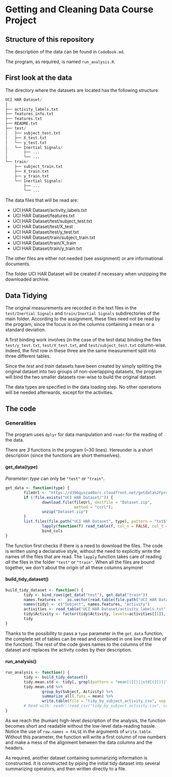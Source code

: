 # Getting and Cleaning Data Course Project

## Structure of this repository

The description of the data can be found in `CodeBook.md`.

The program, as required, is named `run_analysis.R`.

## First look at the data

The directory where the datasets are located has the following structure:

```R
UCI HAR Dataset/
│
├── activity_labels.txt
├── features_info.txt
├── features.txt
├── README.txt
├── test/
│   ├── subject_test.txt
│   ├── X_test.txt
│   └── y_test.txt
│   └── Inertial Signals/
│       ├── ...
│       └── ...
└── train/
    ├── subject_train.txt
    ├── X_train.txt
    ├── y_train.txt
    └── Inertial Signals/
        ├── ...
        └── ...

```

The data files that will be read are:

- UCI HAR Dataset/activity_labels.txt
- UCI HAR Dataset/features.txt
- UCI HAR Dataset/test/subject_test.txt
- UCI HAR Dataset/test/X_test
- UCI HAR Dataset/test/y_test.txt
- UCI HAR Dataset/train/subject_train.txt
- UCI HAR Dataset/train/X_train
- UCI HAR Dataset/train/y_train.txt

The other files are either not needed (see assignment) or are informational documents.

The folder UCI HAR Dataset will be created if necessary when unzipping the downloaded archive.


## Data Tidying

The original measurements are recorded in the text files in the `test/Inertial Signals` and `train/Inertial Signals` subdirectories of the main folder. According to the assignment, these files need not be read by the program, since the focus is on the columns containing a mean or a standard deviation.

A first binding work involves (in the case of the test data) binding the files `test/y_test.txt`, `test/X_test.txt`, and `test/subject_test.txt` column-wise. Indeed, the first row in these three are the same measurement split into three different tables.

Since the *test* and *train* datasets have been created by simply splitting the original dataset into two groups of non-overlapping datasets, the program will bind the two smaller datasets row-wise to build the original dataset.

The data types are specified in the data loading step. No other operations will be needed afterwards, except for the activities.

## The code

### Generalities

The program uses `dplyr` for data manipulation and `readr` for the reading of the data.

There are *3* functions in the program (~30 lines). Hereunder is a short description (since the functions are short themselves).

#### **get_data(***type***)**

*Parameter*: *type* can only be `"test"` or `"train"`.

```R
get_data <- function(type) {
        fileUrl <- "https://d396qusza40orc.cloudfront.net/getdata%2Fprojectfiles%2FUCI%20HAR%20Dataset.zip"
        if (!file.exists("UCI HAR Dataset/")) {
                download.file(fileUrl, destfile = "Dataset.zip",
                              method = "curl");
                unzip("Dataset.zip")
        }
        list.files(file.path("UCI HAR Dataset", type), pattern = "txt$", rec = F, full.n = T) %>%
                lapply(function(f) read_table(f, col_n = FALSE, col_t = c(col_double()))) %>%
                bind_cols
}
```

The function first checks if there is a need to download the files. The code is written using a declarative style, without the need to explicitly write the names of the files that are read. The `lapply` function takes care of reading *all* the files in the folder `"test"` or `"train"`. When all the files are bound together, we don't about the origin of all these columns anymore!

#### **build_tidy_dataset()**

```R
build_tidy_dataset <- function() {
        tidy <- bind_rows(get_data("test"), get_data("train"))
        names.features <-  as.vector(read.table(file.path("UCI HAR Dataset", "features.txt"))[, 2])
        names(tidy) <- c("Subject", names.features, "Activity")
        activities <- read_table("UCI HAR Dataset/activity_labels.txt", col_names = F)
        tidy$Activity <- factor(tidy$Activity, levels=activities[[1]], labels=activities[[2]])
        tidy
}
```

Thanks to the possibility to pass a `type` parameter in the `get_data` function, the complete set of tables can be read and combined in one line (first line of the function). The rest of the code gives names to the columns of the dataset and replaces the activity codes by their description.

#### **run_analysis()**

```R
run_analysis <- function() {
        tidy <- build_tidy_dataset()
        tidy.mean.std <- tidy[, grepl(pattern = "mean[(][)]|std[(][)]|^Subject$|^Activity$", names(tidy))]
        tidy.mean.std %>%
                group_by(Subject, Activity) %>%
                summarize_all(.funs = mean) %>%
                write.table(file = "tidy_by_subject_activity.csv", sep = ",", row.names = FALSE)
        # Read with: readr::read_csv("tidy_by_subject_activity.csv", col_names = TRUE)
}
```

As we reach the (human) high-level description of the analysis, the function becomes short and readable without the low-level data-reading hassle. Notice the use of `row.names = FALSE` in the arguments of `write.table`. Without this parameter, the function will write a first column of row numbers and make a mess of the alignment between the data columns and the headers.

As required, another dataset containing summarizing information is constructed. It is constructed by piping the initial tidy dataset into several summarizing operators, and then written directly to a file.
